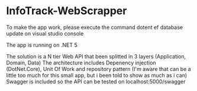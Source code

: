 # InfoTrack-WebScrapper

To make the app work, please execute the command dotent ef database update on visual studio console

The app is running on .NET 5

The solution  is a N tier Web API that been splitted in 3 layers (Application, Domain, Data)
The architecture includes Depenency injection (DotNet.Core), Unit Of Work and repository pattern (I'm aware that can be a little too much for this small app, but i been told to show as much as i can)
Swagger is included so the API can be tested on localhost:5000/swagger
